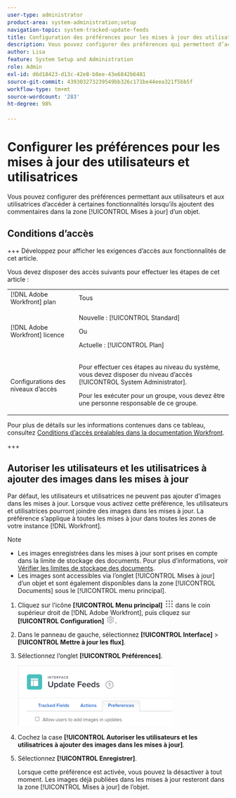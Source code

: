 ```yaml
---
user-type: administrator
product-area: system-administration;setup
navigation-topic: system-tracked-update-feeds
title: Configuration des préférences pour les mises à jour des utilisateurs
description: Vous pouvez configurer des préférences qui permettent d’accéder à certaines fonctionnalités lorsque les utilisateurs et les utilisatrices ajoutent des commentaires dans la zone [!UICONTROL Mises à jour] d’un objet.
author: Lisa
feature: System Setup and Administration
role: Admin
exl-id: d6d18423-d13c-42e8-b8ee-43e6842b6481
source-git-commit: 439303273239549bb326c171be44eea321f5bb5f
workflow-type: tm+mt
source-wordcount: '283'
ht-degree: 98%

---
```


# Configurer les préférences pour les mises à jour des utilisateurs et utilisatrices

Vous pouvez configurer des préférences permettant aux utilisateurs et aux utilisatrices d’accéder à certaines fonctionnalités lorsqu’ils ajoutent des commentaires dans la zone [!UICONTROL Mises à jour] d’un objet.

## Conditions d’accès

+++ Développez pour afficher les exigences d’accès aux fonctionnalités de cet article.

Vous devez disposer des accès suivants pour effectuer les étapes de cet article :

<table style="table-layout:auto"> 
 <col> 
 <col> 
 <tbody> 
  <tr> 
   <td role="rowheader">[!DNL Adobe Workfront] plan</td> 
   <td>Tous</td> 
  </tr> 
  <tr> 
   <td role="rowheader">[!DNL Adobe Workfront] licence</td> 
   <td><p>Nouvelle : [!UICONTROL Standard]</p>
   Ou
   <p>Actuelle : [!UICONTROL Plan]</p>
   </td> 
  </tr>  
  <tr> 
   <td role="rowheader">Configurations des niveaux d’accès</td> 
   <td><p>Pour effectuer ces étapes au niveau du système, vous devez disposer du niveau d’accès [!UICONTROL System Administrator].</p><p>Pour les exécuter pour un groupe, vous devez être une personne responsable de ce groupe.</p></td>
  </tr> 
 </tbody> 
</table>

Pour plus de détails sur les informations contenues dans ce tableau, consultez [Conditions d’accès préalables dans la documentation Workfront](/help/quicksilver/administration-and-setup/add-users/access-levels-and-object-permissions/access-level-requirements-in-documentation.md).

+++

## Autoriser les utilisateurs et les utilisatrices à ajouter des images dans les mises à jour

Par défaut, les utilisateurs et utilisatrices ne peuvent pas ajouter d’images dans les mises à jour. Lorsque vous activez cette préférence, les utilisateurs et utilisatrices pourront joindre des images dans les mises à jour. La préférence s’applique à toutes les mises à jour dans toutes les zones de votre instance [!DNL Workfront].

>[!NOTE]
>
>* Les images enregistrées dans les mises à jour sont prises en compte dans la limite de stockage des documents. Pour plus d’informations, voir [Vérifier les limites de stockage des documents](../../../documents/managing-documents/check-document-storage.md).
>* Les images sont accessibles via l’onglet [!UICONTROL Mises à jour] d’un objet et sont également disponibles dans la zone [!UICONTROL Documents] sous le [!UICONTROL menu principal].
>

1. Cliquez sur l’icône **[!UICONTROL Menu principal]** ![](assets/main-menu-icon.png) dans le coin supérieur droit de [!DNL Adobe Workfront], puis cliquez sur **[!UICONTROL Configuration]** ![](assets/gear-icon-settings.png).
1. Dans le panneau de gauche, sélectionnez **[!UICONTROL Interface]** > **[!UICONTROL Mettre à jour les flux]**.
1. Sélectionnez l’onglet **[!UICONTROL Préférences]**.

   ![Préférences utilisateur pour les flux de mise à jour](assets/updatefeeds-preferences-350x137.png)

1. Cochez la case **[!UICONTROL Autoriser les utilisateurs et les utilisatrices à ajouter des images dans les mises à jour]**.
1. Sélectionnez **[!UICONTROL Enregistrer]**.

   Lorsque cette préférence est activée, vous pouvez la désactiver à tout moment. Les images déjà publiées dans les mises à jour resteront dans la zone [!UICONTROL Mises à jour] de l’objet.
